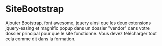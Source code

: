 # SiteBootstrap
Ajouter Bootstrap, font awesome, jquery ainsi que les deux extensions jquery-easing et magnific popup dans un dossier "vendor" dans votre 
dossier principal pour que le site fonctionne.
Vous devez télécharger tout cela comme dit dans la formation.
